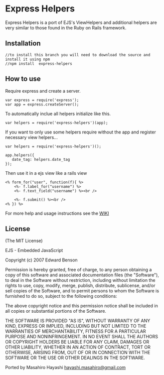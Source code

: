 # Express Helpers

Express Helpers is a port of EJS's ViewHelpers and additional helpers are very similar to those found in the Ruby on Rails framework.

## Installation

    //to install this branch you will need to download the source and install it using npm
    //npm install  express-helpers
    
## How to use

Require express and create a server.

    var express = require('express');
	var app = express.createServer();

To automatically inclue all helpers initialize like this. 

	var helpers = require('express-helpers')(app);
	
If you want to only use some helpers require without the app and register necessary view helpers...

    var helpers = require('express-helpers')();

    app.helpers({
       date_tag: helpers.date_tag
    });

Then use it in a ejs view like a rails view

    <% form_for("user", function(f){ %>
        <%- f.label_for("username") %>
        <%- f.text_field("username") %><br />

        <%- f.submit() %><br />
    <% }) %>


For more help and usage instructions see the [WIKI](https://github.com/tanema/express-helpers/wiki)
			
## License

(The MIT License)

EJS - Embedded JavaScript

Copyright (c) 2007 Edward Benson 

Permission is hereby granted, free of charge, to any person obtaining a copy
of this software and associated documentation files (the "Software"), to deal
in the Software without restriction, including without limitation the rights
to use, copy, modify, merge, publish, distribute, sublicense, and/or sell
copies of the Software, and to permit persons to whom the Software is
furnished to do so, subject to the following conditions:

The above copyright notice and this permission notice shall be included in
all copies or substantial portions of the Software.

THE SOFTWARE IS PROVIDED "AS IS", WITHOUT WARRANTY OF ANY KIND, EXPRESS OR
IMPLIED, INCLUDING BUT NOT LIMITED TO THE WARRANTIES OF MERCHANTABILITY,
FITNESS FOR A PARTICULAR PURPOSE AND NONINFRINGEMENT. IN NO EVENT SHALL THE
AUTHORS OR COPYRIGHT HOLDERS BE LIABLE FOR ANY CLAIM, DAMAGES OR OTHER
LIABILITY, WHETHER IN AN ACTION OF CONTRACT, TORT OR OTHERWISE, ARISING FROM,
OUT OF OR IN CONNECTION WITH THE SOFTWARE OR THE USE OR OTHER DEALINGS IN
THE SOFTWARE.


Ported by Masahiro Hayashi <hayashi.masahiro@gmail.com>

